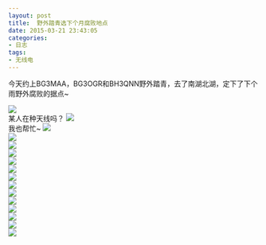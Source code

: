 ```yaml
---
layout: post
title: 	野外踏青选下个月腐败地点
date: 2015-03-21 23:43:05
categories:
- 日志
tags:
- 无线电
---
```


今天约上BG3MAA，BG3OGR和BH3QNN野外踏青，去了南湖北湖，定下了下个雨野外腐败的据点~

![](http://i1328.photobucket.com/albums/w532/xwlogic/IMG_20150321_104309964_zpshxhnionh.jpg)    
某人在种天线吗？
![](http://i1328.photobucket.com/albums/w532/xwlogic/IMG_20150321_104326115_zpsvnxl7cdp.jpg)   
我也帮忙~
![](http://i1328.photobucket.com/albums/w532/xwlogic/IMG_20150321_104603190_zps6tzpe9ld.jpg)    
![](http://i1328.photobucket.com/albums/w532/xwlogic/IMG_20150321_105029772_HDR_zpsrycsipit.jpg)    
![](http://i1328.photobucket.com/albums/w532/xwlogic/IMG_20150321_105132544_zpscex7tne6.jpg)    
![](http://i1328.photobucket.com/albums/w532/xwlogic/IMG_20150321_105227794_HDR_zpsc9iv0aiz.jpg)    
![](http://i1328.photobucket.com/albums/w532/xwlogic/IMG_20150321_105747022_HDR_zpshzo0hz8f.jpg)    
![](http://i1328.photobucket.com/albums/w532/xwlogic/IMG_20150321_111514701_HDR_zps4xoqpnjj.jpg)    
![](http://i1328.photobucket.com/albums/w532/xwlogic/IMG_20150321_113011478_zpsaa3oetbf.jpg)    
![](http://i1328.photobucket.com/albums/w532/xwlogic/IMG_20150321_113025462_zpsxztst0ws.jpg)    
![](http://i1328.photobucket.com/albums/w532/xwlogic/IMG_20150321_140620939_zpsg5wu7fp5.jpg)    
![](http://i1328.photobucket.com/albums/w532/xwlogic/IMG_20150321_141144258_zpsof7bs63k.jpg)    
![](http://i1328.photobucket.com/albums/w532/xwlogic/IMG_20150321_142713880_zps4taomhld.jpg)    
![](http://i1328.photobucket.com/albums/w532/xwlogic/IMG_20150321_142720897_zpsrqyutftt.jpg)  
![](http://i1328.photobucket.com/albums/w532/xwlogic/IMG_20150321_142736747_zps2hmbpron.jpg)  
![](http://i1328.photobucket.com/albums/w532/xwlogic/IMG_20150321_144644288_zps8dwrollp.jpg)  

